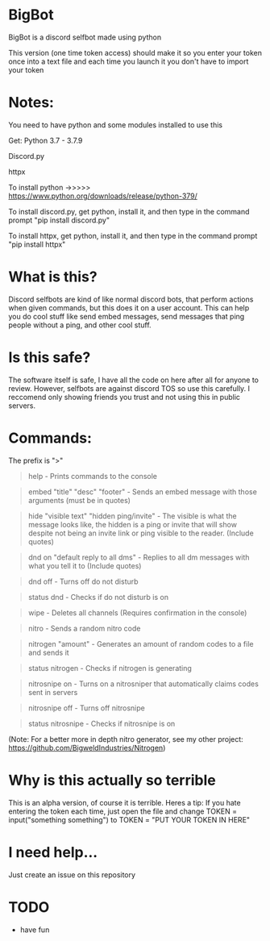 # BigBot
BigBot is a discord selfbot made using python

This version (one time token access) should make it so you enter your token once into a text file and each time you launch it you don't have to import your token

# Notes:
You need to have python and some modules installed to use this

Get:
Python 3.7 - 3.7.9

Discord.py

httpx

To install python ->>>>> https://www.python.org/downloads/release/python-379/

To install discord.py, get python, install it, and then type in the command prompt "pip install discord.py"

To install httpx, get python, install it, and then type in the command prompt "pip install httpx"

# What is this?
Discord selfbots are kind of like normal discord bots, that
perform actions when given commands, but this does it on
a user account. This can help you do cool stuff like
send embed messages, send messages that ping people without
a ping, and other cool stuff.

# Is this safe?
The software itself is safe, I have all the code on here after all
for anyone to review. However, selfbots are against discord TOS so
use this carefully. I reccomend only showing friends you trust and 
not using this in public servers.


# Commands:

The prefix is ">"

>help - Prints commands to the console

>embed "title" "desc" "footer" - Sends an embed message with those arguments (must be in quotes)

>hide "visible text" "hidden ping/invite" - The visible is what the message looks like, the hidden is a ping or invite that will show despite not being an invite link or ping visible to the reader. (Include quotes)

>dnd on "default reply to all dms" - Replies to all dm messages with what you tell it to (Include quotes)

>dnd off - Turns off do not disturb

>status dnd - Checks if do not disturb is on

>wipe - Deletes all channels (Requires confirmation in the console)

>nitro - Sends a random nitro code

>nitrogen "amount" - Generates an amount of random codes to a file and sends it

>status nitrogen - Checks if nitrogen is generating

>nitrosnipe on - Turns on a nitrosniper that automatically claims codes sent in servers

>nitrosnipe off - Turns off nitrosnipe

>status nitrosnipe - Checks if nitrosnipe is on

(Note: For a better more in depth nitro generator, see my other project: https://github.com/BigweldIndustries/Nitrogen)

# Why is this actually so terrible
This is an alpha version, of course it is terrible. Heres a tip:
If you hate entering the token each time, just open the file and change 
TOKEN = input("something something")
to
TOKEN = "PUT YOUR TOKEN IN HERE"

# I need help...
Just create an issue on this repository

# TODO
- have fun
